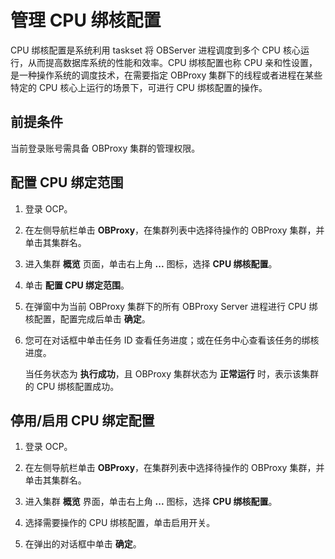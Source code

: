 # 管理 CPU 绑核配置

CPU 绑核配置是系统利用 taskset 将 OBServer 进程调度到多个 CPU 核心运行，从而提高数据库系统的性能和效率。CPU 绑核配置也称 CPU 亲和性设置，是一种操作系统的调度技术，在需要指定 OBProxy 集群下的线程或者进程在某些特定的 CPU 核心上运行的场景下，可进行 CPU 绑核配置的操作。

## 前提条件

当前登录账号需具备 OBProxy 集群的管理权限。

## 配置 CPU 绑定范围

1. 登录 OCP。

2. 在左侧导航栏单击 **OBProxy**，在集群列表中选择待操作的 OBProxy 集群，并单击其集群名。

3. 进入集群 **概览** 页面，单击右上角 **...** 图标，选择 **CPU 绑核配置**。

4. 单击 **配置 CPU 绑定范围**。

5. 在弹窗中为当前 OBProxy 集群下的所有 OBProxy Server 进程进行 CPU 绑核配置，配置完成后单击 **确定**。

6. 您可在对话框中单击任务 ID 查看任务进度；或在任务中心查看该任务的绑核进度。

   当任务状态为 **执行成功**，且 OBProxy 集群状态为 **正常运行** 时，表示该集群的 CPU 绑核配置成功。

## 停用/启用 CPU 绑定配置

1. 登录 OCP。

2. 在左侧导航栏单击 **OBProxy**，在集群列表中选择待操作的 OBProxy 集群，并单击其集群名。

3. 进入集群 **概览** 界面，单击右上角 **...** 图标，选择 **CPU 绑核配置**。

4. 选择需要操作的 CPU 绑核配置，单击启用开关。

5. 在弹出的对话框中单击 **确定**。
